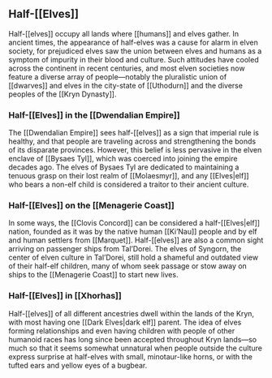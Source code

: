 ## Half-[[Elves]]

Half-[[elves]] occupy all lands where [[humans]] and elves gather. In ancient times, the appearance of half-elves was a cause for alarm in elven society, for prejudiced elves saw the union between elves and humans as a symptom of impurity in their blood and culture. Such attitudes have cooled across the continent in recent centuries, and most elven societies now feature a diverse array of people—notably the pluralistic union of [[dwarves]] and elves in the city-state of [[Uthodurn]] and the diverse peoples of the [[Kryn Dynasty]].

### Half-[[Elves]] in the [[Dwendalian Empire]]

The [[Dwendalian Empire]] sees half-[[elves]] as a sign that imperial rule is healthy, and that people are traveling across and strengthening the bonds of its disparate provinces. However, this belief is less pervasive in the elven enclave of [[Bysaes Tyl]], which was coerced into joining the empire decades ago. The elves of Bysaes Tyl are dedicated to maintaining a tenuous grasp on their lost realm of [[Molaesmyr]], and any [[Elves|elf]] who bears a non-elf child is considered a traitor to their ancient culture.

### Half-[[Elves]] on the [[Menagerie Coast]]

In some ways, the [[Clovis Concord]] can be considered a half-[[Elves|elf]] nation, founded as it was by the native human [[Ki’Nau]] people and by elf and human settlers from [[Marquet]]. Half-[[elves]] are also a common sight arriving on passenger ships from Tal’Dorei. The elves of Syngorn, the center of elven culture in Tal’Dorei, still hold a shameful and outdated view of their half-elf children, many of whom seek passage or stow away on ships to the [[Menagerie Coast]] to start new lives.

### Half-[[Elves]] in [[Xhorhas]]

Half-[[elves]] of all different ancestries dwell within the lands of the Kryn, with most having one [[Dark Elves|dark elf]] parent. The idea of elves forming relationships and even having children with people of other humanoid races has long since been accepted throughout Kryn lands—so much so that it seems somewhat unnatural when people outside the culture express surprise at half-elves with small, minotaur-like horns, or with the tufted ears and yellow eyes of a bugbear.
